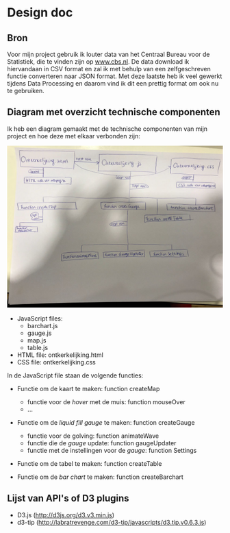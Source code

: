 # Design doc

Bron
----

Voor mijn project gebruik ik louter data van het Centraal Bureau voor de Statistiek, die te vinden zijn op www.cbs.nl. De data download ik hiervandaan in CSV format en zal ik met behulp van een zelfgeschreven functie converteren naar JSON format. Met deze laatste heb ik veel gewerkt tijdens Data Processing en daarom vind ik dit een prettig format om ook nu te gebruiken. 


Diagram met overzicht technische componenten
---------------------------------------------

Ik heb een diagram gemaakt met de technische componenten van mijn project en hoe deze met elkaar verbonden zijn:

![](afbeeldingen/diagram.jpeg)

* JavaScript files: 
	- barchart.js
	- gauge.js
	- map.js
	- table.js
* HTML file: ontkerkelijking.html
* CSS file: ontkerkelijking.css

In de JavaScript file staan de volgende functies:
* Functie om de kaart te maken: function createMap
	- functie voor de *hover* met de muis: function mouseOver
	- ...

* Functie om de *liquid fill gauge* te maken: function createGauge
	- functie voor de golving: function animateWave
	- functie die de *gauge* update: function gaugeUpdater
	- functie met de instellingen voor de *gauge*:  function Settings

* Functie om de tabel te maken: function createTable

* Functie om de *bar chart* te maken: function createBarchart




Lijst van API's of D3 plugins
------------------------------
* D3.js (http://d3js.org/d3.v3.min.js)
* d3-tip (http://labratrevenge.com/d3-tip/javascripts/d3.tip.v0.6.3.js)
